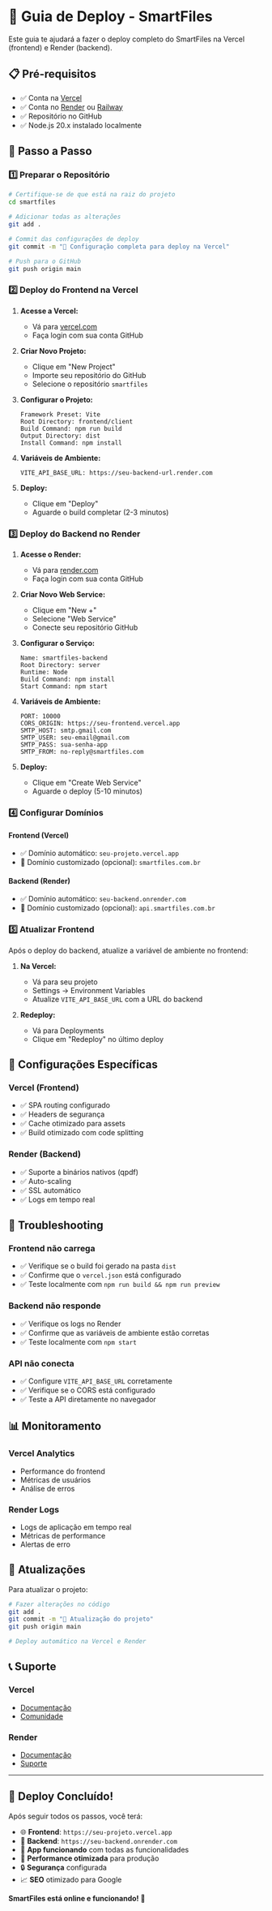 # 🚀 Guia de Deploy - SmartFiles

Este guia te ajudará a fazer o deploy completo do SmartFiles na Vercel (frontend) e Render (backend).

## 📋 Pré-requisitos

- ✅ Conta na [Vercel](https://vercel.com)
- ✅ Conta no [Render](https://render.com) ou [Railway](https://railway.app)
- ✅ Repositório no GitHub
- ✅ Node.js 20.x instalado localmente

## 🎯 Passo a Passo

### 1️⃣ Preparar o Repositório

```bash
# Certifique-se de que está na raiz do projeto
cd smartfiles

# Adicionar todas as alterações
git add .

# Commit das configurações de deploy
git commit -m "🚀 Configuração completa para deploy na Vercel"

# Push para o GitHub
git push origin main
```

### 2️⃣ Deploy do Frontend na Vercel

1. **Acesse a Vercel:**
   - Vá para [vercel.com](https://vercel.com)
   - Faça login com sua conta GitHub

2. **Criar Novo Projeto:**
   - Clique em "New Project"
   - Importe seu repositório do GitHub
   - Selecione o repositório `smartfiles`

3. **Configurar o Projeto:**
   ```
   Framework Preset: Vite
   Root Directory: frontend/client
   Build Command: npm run build
   Output Directory: dist
   Install Command: npm install
   ```

4. **Variáveis de Ambiente:**
   ```
   VITE_API_BASE_URL: https://seu-backend-url.render.com
   ```

5. **Deploy:**
   - Clique em "Deploy"
   - Aguarde o build completar (2-3 minutos)

### 3️⃣ Deploy do Backend no Render

1. **Acesse o Render:**
   - Vá para [render.com](https://render.com)
   - Faça login com sua conta GitHub

2. **Criar Novo Web Service:**
   - Clique em "New +"
   - Selecione "Web Service"
   - Conecte seu repositório GitHub

3. **Configurar o Serviço:**
   ```
   Name: smartfiles-backend
   Root Directory: server
   Runtime: Node
   Build Command: npm install
   Start Command: npm start
   ```

4. **Variáveis de Ambiente:**
   ```
   PORT: 10000
   CORS_ORIGIN: https://seu-frontend.vercel.app
   SMTP_HOST: smtp.gmail.com
   SMTP_USER: seu-email@gmail.com
   SMTP_PASS: sua-senha-app
   SMTP_FROM: no-reply@smartfiles.com
   ```

5. **Deploy:**
   - Clique em "Create Web Service"
   - Aguarde o deploy (5-10 minutos)

### 4️⃣ Configurar Domínios

#### Frontend (Vercel)
- ✅ Domínio automático: `seu-projeto.vercel.app`
- 🔗 Domínio customizado (opcional): `smartfiles.com.br`

#### Backend (Render)
- ✅ Domínio automático: `seu-backend.onrender.com`
- 🔗 Domínio customizado (opcional): `api.smartfiles.com.br`

### 5️⃣ Atualizar Frontend

Após o deploy do backend, atualize a variável de ambiente no frontend:

1. **Na Vercel:**
   - Vá para seu projeto
   - Settings → Environment Variables
   - Atualize `VITE_API_BASE_URL` com a URL do backend

2. **Redeploy:**
   - Vá para Deployments
   - Clique em "Redeploy" no último deploy

## 🔧 Configurações Específicas

### Vercel (Frontend)
- ✅ SPA routing configurado
- ✅ Headers de segurança
- ✅ Cache otimizado para assets
- ✅ Build otimizado com code splitting

### Render (Backend)
- ✅ Suporte a binários nativos (qpdf)
- ✅ Auto-scaling
- ✅ SSL automático
- ✅ Logs em tempo real

## 🚨 Troubleshooting

### Frontend não carrega
- ✅ Verifique se o build foi gerado na pasta `dist`
- ✅ Confirme que o `vercel.json` está configurado
- ✅ Teste localmente com `npm run build && npm run preview`

### Backend não responde
- ✅ Verifique os logs no Render
- ✅ Confirme que as variáveis de ambiente estão corretas
- ✅ Teste localmente com `npm start`

### API não conecta
- ✅ Configure `VITE_API_BASE_URL` corretamente
- ✅ Verifique se o CORS está configurado
- ✅ Teste a API diretamente no navegador

## 📊 Monitoramento

### Vercel Analytics
- Performance do frontend
- Métricas de usuários
- Análise de erros

### Render Logs
- Logs de aplicação em tempo real
- Métricas de performance
- Alertas de erro

## 🔄 Atualizações

Para atualizar o projeto:

```bash
# Fazer alterações no código
git add .
git commit -m "📝 Atualização do projeto"
git push origin main

# Deploy automático na Vercel e Render
```

## 📞 Suporte

### Vercel
- [Documentação](https://vercel.com/docs)
- [Comunidade](https://github.com/vercel/vercel/discussions)

### Render
- [Documentação](https://render.com/docs)
- [Suporte](https://render.com/support)

---

## 🎉 Deploy Concluído!

Após seguir todos os passos, você terá:

- 🌐 **Frontend**: `https://seu-projeto.vercel.app`
- 🔧 **Backend**: `https://seu-backend.onrender.com`
- 📱 **App funcionando** com todas as funcionalidades
- 🚀 **Performance otimizada** para produção
- 🔒 **Segurança** configurada
- 📈 **SEO** otimizado para Google

**SmartFiles está online e funcionando! 🚀**

